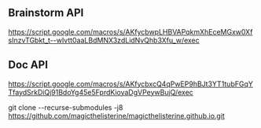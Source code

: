 
## Brainstorm API
https://script.google.com/macros/s/AKfycbwpLHBVAPqkmXhEceMGxw0XfsInzvTGbkt_t--wIvtt0aaLBdMNX3zdLidNvQhb3Xfu_w/exec


## Doc API
https://script.google.com/macros/s/AKfycbxcQ4qPwEP9hBJt3YT1tubFGqYTfaydSrkDiQj91BdoYg45e5FprdKioyaDgVPeywBujQ/exec


git clone --recurse-submodules -j8 https://github.com/magicthelisterine/magicthelisterine.github.io.git